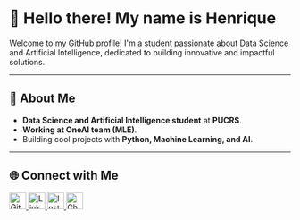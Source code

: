 # 👋 Hello there! My name is Henrique

Welcome to my GitHub profile! I'm a student passionate about Data Science and Artificial Intelligence, dedicated to building innovative and impactful solutions.

---

## 🚀 About Me

- **Data Science and Artificial Intelligence student** at **PUCRS**.
- **Working at OneAI team (MLE)**.
- Building cool projects with **Python, Machine Learning, and AI**.

---

## 🌐 Connect with Me

<p align="left">
  <a href="https://github.com/HenriqueMayer" target="_blank" rel="noopener noreferrer">
    <img height="30" src="https://cdn.jsdelivr.net/npm/simple-icons@v3/icons/github.svg" alt="GitHub" />
  </a>
  <a href="https://www.linkedin.com/in/henrique-ramos-mayer-7897911b2/" target="_blank" rel="noopener noreferrer">
    <img height="30" src="https://cdn.jsdelivr.net/npm/simple-icons@v3/icons/linkedin.svg" alt="LinkedIn" />
  </a>
  <a href="https://www.instagram.com/henriquermayer/" target="_blank" rel="noopener noreferrer">
    <img height="30" src="https://cdn.jsdelivr.net/npm/simple-icons@v3/icons/instagram.svg" alt="Instagram" />
  </a>
  <a href="https://www.chess.com/member/mosrariquen" target="_blank" rel="noopener noreferrer">
    <img height="30" src="https://cdn.brandfetch.io/id3xkMkAED/w/400/h/400/theme/dark/icon.png?c=1dxbfHSJFAPEGdCLU4o5B" alt="Chess.com" />
  </a>
</p>
